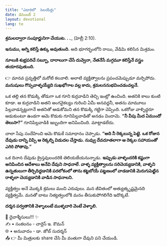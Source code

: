```yaml
---
title: "ఎడారిలో  సెలయేర్లు"
date: డిసెంబర్ 2
layout: devotional
lang: te
---
```


**శ్రమలద్వారా సంపూర్ణునిగా చేయుట. . .**_ (హెబ్రీ 2:10). 

**ఇనుము, అగ్ని కలిస్తే ఉక్కు అవుతుంది.** అది భూగర్భంలోని రాయి, వేడిమి కలిసిన మిశ్రమం. 

**నూలుకి శుభ్రపరిచే సబ్బూ, దారాలుగా చేసే దువ్వెనా, నేతనేసే మగ్గమూ కలిస్తేనే వస్త్రం తయారవుతుంది.**

👉 మానవ ప్రవృత్తిలో మరోటి కలవాలి. అలాటి వ్యక్తిత్వాలను ప్రపంచమెప్పుడూ మర్చిపోదు. **మనుషులు గొప్పవాళ్ళయ్యేది సుఖభోగాల వల్ల కాదు, శ్రమలననుభవించడంవల్లనే.** 

ఒక తల్లి తన కొడుక్కి తోడుగా ఒక గూని కుర్రవాడిని తెచ్చి ఇంట్లో ఉంచింది. అతనికి కాలు కుంటి కూడా. ఆ కుర్రవాడిని అతని అంగవైకల్యం గురించి ఏమీ అనవద్దనీ, అతను మామూలు పిల్లవాడన్నట్టుగానే అతనితో ఆడుకోమని తన కొడుక్కి గట్టిగా చెప్పింది. ఒకరోజు వాళ్ళిద్దరూ ఆడుకుంటూ ఉండగా ఆమె కొడుకు గూనిపిల్లవాడితో అనడం విందామె. **“నీ వీపు మీద ఏముందో తెలుసా?”** గూనిపిల్లవాడికి ఇబ్బందిగా అనిపించింది. మాట్లాడలేదు. 

చాలా సేపు సందేహించి ఆమె కొడుకే సమాధానం చెప్పాడు. **“అది నీ రెక్కలున్న పెట్టె. ఒక రోజున దేవుడు దాన్ని విప్పి ఆ రెక్కల్ని విడుదల చేస్తాడు. నువ్వు దేవదూతలాగా ఆ రెక్కల సహాయంతో ఎగిరి పోతావు.”**

ఒక దినాన దేవుడు క్రైస్తవులందరికి తెలియజేయనున్నాడు. **ఇప్పుడు వాళ్ళందరికి కష్టంగా అనిపించిన ఆదేశాలు అనేవి దేవుని సాధనాలే. వాళ్ళ వ్యక్తిత్వాలను సరిచెయ్యడానికి, వాళ్ళని ఉన్నతులుగా తీర్చిదిద్దడానికి పరలోకంలో తాను కట్టబోయే పట్టణంలో వాడడానికి మెరుగుపెట్టిన రాళ్ళలా చెయ్యడానికి వాడిన సాధనాలని.**

వ్యక్తిత్వం అనే మొక్కకి శ్రమలు మంచి ఎరువులు. మన జీవితంలో అత్యుత్కృష్టమైనది వ్యక్తిత్వమే. మనతో బాటు నిత్యత్వంలోకి మనం తీసుకుపోగలిగేది ఇదొక్కటే.

**దర్శన పర్వతానికి వెళ్ళాలంటే ముళ్ళదారి వెంటే వెళ్ళాలి.**

<div class="blessing">🙏 <span class="bless-text">దైవాశ్శీసులు!!!</span> ✨</div>

<div class="credit">✍️ <span class="credit-text">▪ సంకలనం - చార్లెస్ ఇ. కౌమన్</span></div>
<div class="credit">🌐 <span class="credit-text">▪ అనువాదం - డా. జోబ్ సుదర్శన్</span></div>


<div class="share">📤 👉 <span class="share-text">మీ మిత్రులకు share చేసి మీ వంతుగా దేవుని పని చేయండి.</span></div>

